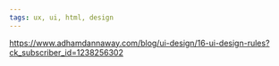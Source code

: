 ```yaml
---
tags: ux, ui, html, design
---
```

https://www.adhamdannaway.com/blog/ui-design/16-ui-design-rules?ck_subscriber_id=1238256302